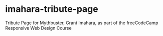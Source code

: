 # imahara-tribute-page
Tribute Page for Mythbuster, Grant Imahara, as part of the freeCodeCamp Responsive Web Design Course
